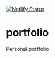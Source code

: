 [![Netlify Status](https://api.netlify.com/api/v1/badges/e248f064-625f-4697-a028-6d1f63c09ff3/deploy-status)](https://app.netlify.com/sites/niyobobo/deploys)

# portfolio
Personal portfolio
